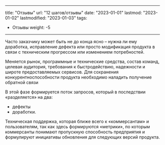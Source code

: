 
---
title: "Отзывы"
url: "12 шагов/отзывы"
date: "2023-01-01"
lastmod: "2023-01-02"
lastmodified: "2023-01-03"
tags:
- Отзывы
weight: -5
---

Часто заказчику может быть не до конца ясно – нужна ли ему доработка, исправление дефекта или просто модификация продукта в связи с техническим прогрессом или изменением потребностей. 

Меняется рынок, программные и технические средства, состав команд, целевая аудитория, требования к быстродействию, надежности и широте предоставляемых сервисов. Для сохранения конкурентноспособности продукта необходимо наладить получение обратной связи 

В этой фазе формируется поток запросов, который в последствии «разделяется» на два: 
- дефекты
- доработки. 

Техническая поддержка, которая ближе всего к «коммерсантам» и пользователям, так как здесь формируются «метрики», по которым коммерсанты понимают пропускную способность предприятия и формулируют инициативы обновления для следующих версий продукта.